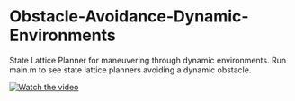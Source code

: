 # Obstacle-Avoidance-Dynamic-Environments
State Lattice Planner for maneuvering through dynamic environments.
Run main.m to see state lattice planners avoiding a dynamic obstacle. 


[![Watch the video](http://i3.ytimg.com/vi/_eP7TIjUnO8/maxresdefault.jpg)](https://youtu.be/_eP7TIjUnO8)
